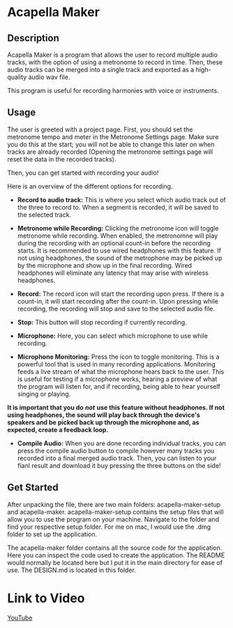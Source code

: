 # Acapella Maker

## Description

Acapella Maker is a program that allows the user to record multiple audio tracks, with the option of using a metronome to record in time. Then, these audio tracks can be merged into a single track and exported as a high-quality audio wav file.

This program is useful for recording harmonies with voice or instruments. 

## Usage

The user is greeted with a project page. First, you should set the metronome tempo and meter in the Metronome Settings page. Make sure you do this at the start; you will not be able to change this later on when tracks are already recorded (Opening the metronome settings page will reset the data in the recorded tracks).

Then, you can get started with recording your audio!

Here is an overview of the different options for recording.

- **Record to audio track:** This is where you select which audio track out of the three to record to. When a segment is recorded, it will be saved to the selected track.

- **Metronome while Recording:** Clicking the metronome icon will toggle metronome while recording. When enabled, the metronomne will play during the recording with an optional count-in before the recording starts. It is recommended to use wired headphones with this feature. If not using headphones, the sound of the metrophone may be picked up by the microphone and show up in the final recording. Wired headphones will eliminate any latency that may arise with wireless headphones.

- **Record:** The record icon will start the recording upon press. If there is a count-in, it will start recording after the count-in. Upon pressing while recording, the recording will stop and save to the selected audio file.

- **Stop:** This button will stop recording if currently recording.

- **Microphone:** Here, you can select which microphone to use while recording.

- **Microphone Monitoring:** Press the icon to toggle monitoring. This is a powerful tool that is used in many recording applications. Monitoring feeds a live stream of what the microphone hears back to the user. This is useful for testing if a microphone works, hearing a preview of what the program will listen for, and if recording, being able to hear yourself singing or playing.

**It is important that you do** ***not*** **use this feature without headphones. If not using headphones, the sound will play back through the device's speakers and be picked back up through the microphone and, as expected, create a feedback loop.**

- **Compile Audio:** When you are done recording individual tracks, you can press the compile audio button to compile however many tracks you recorded into a final merged audio track. Then, you can listen to your fianl result and download it buy pressing the three buttons on the side!

## Get Started

After unpacking the file, there are two main folders: acapella-maker-setup and acapella-maker. acapella-maker-setup contains the setup files that will allow you to use the program on your machine. Navigate to the folder and find your respective setup folder. For me on mac, I would use the .dmg folder to set up the application.

The acapella-maker folder contains all the source code for the application. Here you can inspect the code used to create the application. The README would normally be located here but I put it in the main directory for ease of use. The DESIGN.md is located in this folder.

# Link to Video

[YouTube](https://youtu.be/Mlg63qDWb9s)